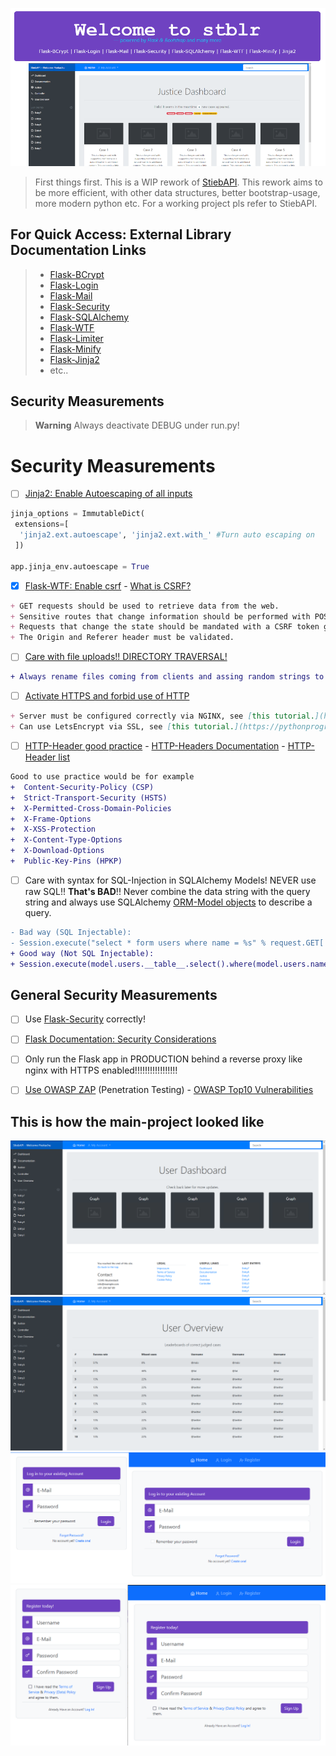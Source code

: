 ![Header Image][header]
> First things first. This is a WIP rework of [StiebAPI][stiebapi]. This rework aims to be more efficient, with other data structures, better bootstrap-usage, more modern python etc. For a working project pls refer to StiebAPI.

## For Quick Access: External Library Documentation Links

> - [Flask-BCrypt][flaskbcrypt_docs]
> - [Flask-Login][flasklogin_docs]
> - [Flask-Mail][flaskmail_docs]
> - [Flask-Security][flasksecurity_docs]
> - [Flask-SQLAlchemy][sqlalchemy_docs]
> - [Flask-WTF][flaskwtf_docs]
> - [Flask-Limiter][flasklimiter_docs]
> - [Flask-Minify][flaskminify_docs]
> - [Flask-Jinja2][jinja2_docs]
> - etc..

## Security Measurements

> __Warning__ Always deactivate DEBUG under run.py!
# Security Measurements

- [ ] [Jinja2: Enable Autoescaping of all inputs](https://jinja.palletsprojects.com/en/3.1.x/api/)

```python
jinja_options = ImmutableDict(
 extensions=[
  'jinja2.ext.autoescape', 'jinja2.ext.with_' #Turn auto escaping on
 ])

app.jinja_env.autoescape = True 
```

- [X] [Flask-WTF: Enable csrf](https://flask-wtf.readthedocs.io/en/0.15.x/csrf/) - [What is CSRF?](https://www.synopsys.com/glossary/what-is-csrf.html)

```markdown
+ GET requests should be used to retrieve data from the web.
+ Sensitive routes that change information should be performed with POST requests in the proper form submission.
+ Requests that change the state should be mandated with a CSRF token generated by the server and sent to the user’s browser.
+ The Origin and Referer header must be validated.
```

- [ ] [Care with file uploads!! DIRECTORY TRAVERSAL!](https://flask.palletsprojects.com/en/1.0.x/patterns/fileuploads/)

```diff
+ Always rename files coming from clients and assing random strings to it filenames, STRICT POLICY!!!!
```

- [ ] [Activate HTTPS and forbid use of HTTP](https://www.youtube.com/watch?v=Gdys9qPjuKs)
```markdown
+ Server must be configured correctly via NGINX, see [this tutorial.](http://nginx.org/en/docs/http/configuring_https_servers.html)
+ Can use LetsEncrypt via SSL, see [this tutorial.](https://pythonprogramming.net/ssl-https-letsencrypt-flask-tutorial/)
```
- [ ] [HTTP-Header good practice](https://stackoverflow.com/questions/60566143/what-is-the-best-practice-for-changing-headers-in-a-flask-request) - [HTTP-Headers Documentation](https://developer.mozilla.org/en-US/docs/Web/HTTP/Headers?retiredLocale=de) - [HTTP-Header list](https://en.wikipedia.org/wiki/List_of_HTTP_header_fields)

```diff
Good to use practice would be for example
+  Content-Security-Policy (CSP)
+  Strict-Transport-Security (HSTS)        
+  X-Permitted-Cross-Domain-Policies
+  X-Frame-Options
+  X-XSS-Protection
+  X-Content-Type-Options
+  X-Download-Options
+  Public-Key-Pins (HPKP)
```

- [ ] Care with syntax for SQL-Injection in SQLAlchemy Models! NEVER use raw SQL!! **That's BAD**!! Never combine the data string with the query string and always use SQLAlchemy [ORM-Model objects](https://docs.sqlalchemy.org/en/20/orm/) to describe a query.

```diff
- Bad way (SQL Injectable):
- Session.execute("select * form users where name = %s" % request.GET['name'])
+ Good way (Not SQL Injectable):
+ Session.execute(model.users.__table__.select().where(model.users.name == request.GET['name']))
```

## General Security Measurements

- [ ] Use [Flask-Security](https://pythonhosted.org/Flask-Security/) correctly!
- [ ] [Flask Documentation: Security Considerations](https://flask.palletsprojects.com/en/2.2.x/security/)
- [ ] Only run the Flask app in PRODUCTION behind a reverse proxy like nginx with HTTPS enabled!!!!!!!!!!!!!!!!!
- [ ] [Use OWASP ZAP](https://www.zaproxy.org/) (Penetration Testing) - [OWASP Top10 Vulnerabilities](https://owasp.org/Top10/)


## This is how the main-project looked like
![Preview Image 1][previmg1]
![Preview Image 2][previmg2]
![Preview Image 3][previmg3]
![Preview Image 4][previmg4]

[//]: # (General Link References)
[header]: development/scrnshots/readme_header.png
[stiebapi]: https://github.com/JulianStiebler/PythonFlask_StiebAPI

[//]: # (Relative Project Link References)
[previmg1]: development/scrnshots/preview1.png
[previmg2]: development/scrnshots/preview2.png
[previmg3]: development/scrnshots/loginform_raw.png
[previmg4]: development/scrnshots/register_raw.png

[//]: # (General Documentation Link References)
[flask_docs_security]: https://flask.palletsprojects.com/en/2.2.x/security/
[jinja2_docs]: https://jinja.palletsprojects.com/en/3.1.x/api/
[flaskwtf_docs]: https://flask-wtf.readthedocs.io/en/0.15.x/csrf/
[sqlalchemy_docs]: https://docs.sqlalchemy.org/en/20/
[sqlalchemy_orm]: https://docs.sqlalchemy.org/en/20/orm/
[flasksecurity_docs]: https://pythonhosted.org/Flask-Security/
[http_headers_list]: https://en.wikipedia.org/wiki/List_of_HTTP_header_fields
[http_headers_docs]: https://developer.mozilla.org/en-US/docs/Web/HTTP/Headers
[http_headers_howto]: https://stackoverflow.com/questions/60566143/what-is-the-best-practice-for-changing-headers-in-a-flask-request
[flasklogin_docs]: https://flask-login.readthedocs.io/en/latest/
[flasklimiter_docs]: https://flask-limiter.readthedocs.io/en/stable/
[flaskmigrate_docs]: https://flask-migrate.readthedocs.io/en/latest/
[flaskminify_docs]: https://pypi.org/project/Flask-Minify/
[flaskbcrypt_docs]: https://flask-bcrypt.readthedocs.io/en/1.0.1/
[flaskmail_docs]: https://pythonhosted.org/Flask-Mail/
[flasksecurity_docs]: https://pythonhosted.org/Flask-Security/

[//]: # (Vulnerabilities)
[csrf_explanation]: https://www.synopsys.com/glossary/what-is-csrf.html
[file_uploads]: https://flask.palletsprojects.com/en/1.0.x/patterns/fileuploads/
[top10_vulns]: https://owasp.org/Top10/

[//]: # (Shield Icons)
[shield_critical]: https://img.shields.io/badge/-CRITICAL-critical
[shield_info]: https://img.shields.io/badge/-INFO-informational
[shield_success]: https://img.shields.io/badge/-SUCCESS-success
[shield_important]: https://img.shields.io/badge/-IMPORTANT-yellow
[shield_general]: https://img.shields.io/badge/docs-general-green?logo=appveyor&style=plastic
[shields_dev]: https://img.shields.io/badge/docs-development-green?logo=appveyor&style=plastic
